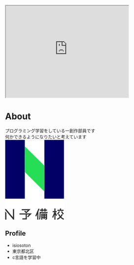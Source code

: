 
<iframe src="https://www.openprocessing.org/sketch/926016/embed/" width="400" height="300"></iframe>

# About
プログラミング学習をしている一創作部員です  
何かできるようになりたいと考えています  
![N予備校ロゴ](ab95671b-private.png)

## Profile
- isiosoton
- 東京都北区
- c言語を学習中


